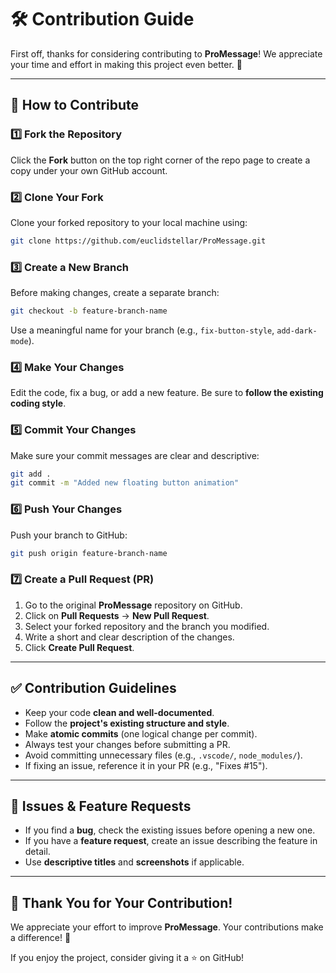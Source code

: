 # 🛠️ Contribution Guide

First off, thanks for considering contributing to **ProMessage**! We appreciate your time and effort in making this project even better. 🚀

---

## 📌 How to Contribute

### **1️⃣ Fork the Repository**
Click the **Fork** button on the top right corner of the repo page to create a copy under your own GitHub account.

### **2️⃣ Clone Your Fork**
Clone your forked repository to your local machine using:
```sh
git clone https://github.com/euclidstellar/ProMessage.git
```

### **3️⃣ Create a New Branch**
Before making changes, create a separate branch:
```sh
git checkout -b feature-branch-name
```
Use a meaningful name for your branch (e.g., `fix-button-style`, `add-dark-mode`).

### **4️⃣ Make Your Changes**
Edit the code, fix a bug, or add a new feature. Be sure to **follow the existing coding style**.

### **5️⃣ Commit Your Changes**
Make sure your commit messages are clear and descriptive:
```sh
git add .
git commit -m "Added new floating button animation"
```

### **6️⃣ Push Your Changes**
Push your branch to GitHub:
```sh
git push origin feature-branch-name
```

### **7️⃣ Create a Pull Request (PR)**
1. Go to the original **ProMessage** repository on GitHub.
2. Click on **Pull Requests** → **New Pull Request**.
3. Select your forked repository and the branch you modified.
4. Write a short and clear description of the changes.
5. Click **Create Pull Request**.

---

## ✅ Contribution Guidelines

- Keep your code **clean and well-documented**.
- Follow the **project's existing structure and style**.
- Make **atomic commits** (one logical change per commit).
- Always test your changes before submitting a PR.
- Avoid committing unnecessary files (e.g., `.vscode/`, `node_modules/`).
- If fixing an issue, reference it in your PR (e.g., "Fixes #15").

---

## 📝 Issues & Feature Requests

- If you find a **bug**, check the existing issues before opening a new one.
- If you have a **feature request**, create an issue describing the feature in detail.
- Use **descriptive titles** and **screenshots** if applicable.

---

## 🎉 Thank You for Your Contribution!
We appreciate your effort to improve **ProMessage**. Your contributions make a difference! 🖤

If you enjoy the project, consider giving it a ⭐ on GitHub!
